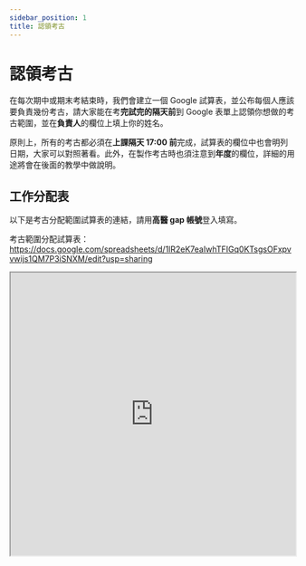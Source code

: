 ```yaml
---
sidebar_position: 1
title: 認領考古
---
```


# 認領考古

在每次期中或期末考結束時，我們會建立一個 Google 試算表，並公布每個人應該要負責幾份考古，請大家能在考**完試完的隔天前**到 Google 表單上認領你想做的考古範圍，並在**負責人**的欄位上填上你的姓名。

原則上，所有的考古都必須在**上課隔天 17:00 前**完成，試算表的欄位中也會明列日期，大家可以對照著看。此外，在製作考古時也須注意到**年度**的欄位，詳細的用途將會在後面的教學中做說明。

## 工作分配表

以下是考古分配範圍試算表的連結，請用**高醫 gap 帳號**登入填寫。

考古範圍分配試算表：https://docs.google.com/spreadsheets/d/1lR2eK7eaIwhTFIGq0KTsgsOFxpvvwijs1QM7P3iSNXM/edit?usp=sharing

<iframe
    src="https://docs.google.com/spreadsheets/d/e/2PACX-1vQpmESQIzTcft6vQxkBEQCixQyKBD2HsaDbHTbqljTIG5XAh7rpl-bWCsx5_JdHq-GwwR835aBHmzj2/pubhtml?gid=0&amp;single=true&amp;widget=true&amp;headers=false"
    width="100%"
    height="500px"
>
</iframe>
